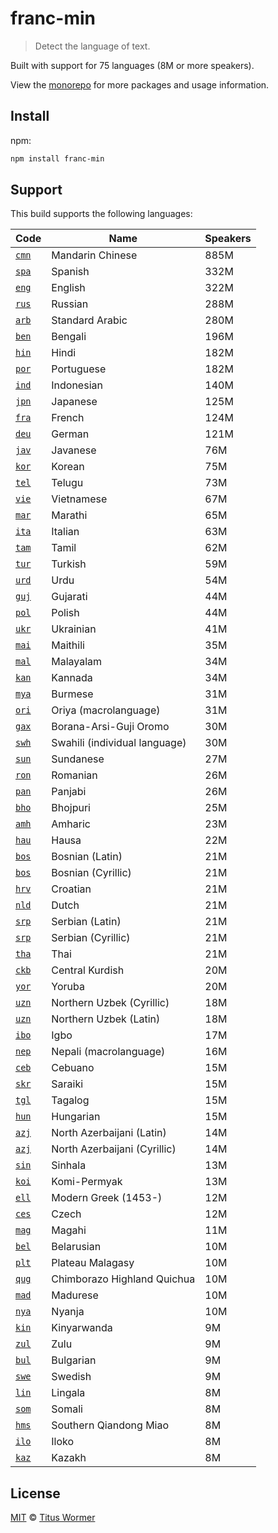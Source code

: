 <!--This file is generated by `build.js`-->

# franc-min

> Detect the language of text.

Built with support for 75 languages (8M or more speakers).

View the [monorepo](https://github.com/wooorm/franc) for more packages and
usage information.

## Install

npm:

```sh
npm install franc-min
```

## Support

This build supports the following languages:

| Code                                                             | Name                          | Speakers |
| ---------------------------------------------------------------- | ----------------------------- | -------- |
| [`cmn`](http://www-01.sil.org/iso639-3/documentation.asp?id=cmn) | Mandarin Chinese              | 885M     |
| [`spa`](http://www-01.sil.org/iso639-3/documentation.asp?id=spa) | Spanish                       | 332M     |
| [`eng`](http://www-01.sil.org/iso639-3/documentation.asp?id=eng) | English                       | 322M     |
| [`rus`](http://www-01.sil.org/iso639-3/documentation.asp?id=rus) | Russian                       | 288M     |
| [`arb`](http://www-01.sil.org/iso639-3/documentation.asp?id=arb) | Standard Arabic               | 280M     |
| [`ben`](http://www-01.sil.org/iso639-3/documentation.asp?id=ben) | Bengali                       | 196M     |
| [`hin`](http://www-01.sil.org/iso639-3/documentation.asp?id=hin) | Hindi                         | 182M     |
| [`por`](http://www-01.sil.org/iso639-3/documentation.asp?id=por) | Portuguese                    | 182M     |
| [`ind`](http://www-01.sil.org/iso639-3/documentation.asp?id=ind) | Indonesian                    | 140M     |
| [`jpn`](http://www-01.sil.org/iso639-3/documentation.asp?id=jpn) | Japanese                      | 125M     |
| [`fra`](http://www-01.sil.org/iso639-3/documentation.asp?id=fra) | French                        | 124M     |
| [`deu`](http://www-01.sil.org/iso639-3/documentation.asp?id=deu) | German                        | 121M     |
| [`jav`](http://www-01.sil.org/iso639-3/documentation.asp?id=jav) | Javanese                      | 76M      |
| [`kor`](http://www-01.sil.org/iso639-3/documentation.asp?id=kor) | Korean                        | 75M      |
| [`tel`](http://www-01.sil.org/iso639-3/documentation.asp?id=tel) | Telugu                        | 73M      |
| [`vie`](http://www-01.sil.org/iso639-3/documentation.asp?id=vie) | Vietnamese                    | 67M      |
| [`mar`](http://www-01.sil.org/iso639-3/documentation.asp?id=mar) | Marathi                       | 65M      |
| [`ita`](http://www-01.sil.org/iso639-3/documentation.asp?id=ita) | Italian                       | 63M      |
| [`tam`](http://www-01.sil.org/iso639-3/documentation.asp?id=tam) | Tamil                         | 62M      |
| [`tur`](http://www-01.sil.org/iso639-3/documentation.asp?id=tur) | Turkish                       | 59M      |
| [`urd`](http://www-01.sil.org/iso639-3/documentation.asp?id=urd) | Urdu                          | 54M      |
| [`guj`](http://www-01.sil.org/iso639-3/documentation.asp?id=guj) | Gujarati                      | 44M      |
| [`pol`](http://www-01.sil.org/iso639-3/documentation.asp?id=pol) | Polish                        | 44M      |
| [`ukr`](http://www-01.sil.org/iso639-3/documentation.asp?id=ukr) | Ukrainian                     | 41M      |
| [`mai`](http://www-01.sil.org/iso639-3/documentation.asp?id=mai) | Maithili                      | 35M      |
| [`mal`](http://www-01.sil.org/iso639-3/documentation.asp?id=mal) | Malayalam                     | 34M      |
| [`kan`](http://www-01.sil.org/iso639-3/documentation.asp?id=kan) | Kannada                       | 34M      |
| [`mya`](http://www-01.sil.org/iso639-3/documentation.asp?id=mya) | Burmese                       | 31M      |
| [`ori`](http://www-01.sil.org/iso639-3/documentation.asp?id=ori) | Oriya (macrolanguage)         | 31M      |
| [`gax`](http://www-01.sil.org/iso639-3/documentation.asp?id=gax) | Borana-Arsi-Guji Oromo        | 30M      |
| [`swh`](http://www-01.sil.org/iso639-3/documentation.asp?id=swh) | Swahili (individual language) | 30M      |
| [`sun`](http://www-01.sil.org/iso639-3/documentation.asp?id=sun) | Sundanese                     | 27M      |
| [`ron`](http://www-01.sil.org/iso639-3/documentation.asp?id=ron) | Romanian                      | 26M      |
| [`pan`](http://www-01.sil.org/iso639-3/documentation.asp?id=pan) | Panjabi                       | 26M      |
| [`bho`](http://www-01.sil.org/iso639-3/documentation.asp?id=bho) | Bhojpuri                      | 25M      |
| [`amh`](http://www-01.sil.org/iso639-3/documentation.asp?id=amh) | Amharic                       | 23M      |
| [`hau`](http://www-01.sil.org/iso639-3/documentation.asp?id=hau) | Hausa                         | 22M      |
| [`bos`](http://www-01.sil.org/iso639-3/documentation.asp?id=bos) | Bosnian (Latin)               | 21M      |
| [`bos`](http://www-01.sil.org/iso639-3/documentation.asp?id=bos) | Bosnian (Cyrillic)            | 21M      |
| [`hrv`](http://www-01.sil.org/iso639-3/documentation.asp?id=hrv) | Croatian                      | 21M      |
| [`nld`](http://www-01.sil.org/iso639-3/documentation.asp?id=nld) | Dutch                         | 21M      |
| [`srp`](http://www-01.sil.org/iso639-3/documentation.asp?id=srp) | Serbian (Latin)               | 21M      |
| [`srp`](http://www-01.sil.org/iso639-3/documentation.asp?id=srp) | Serbian (Cyrillic)            | 21M      |
| [`tha`](http://www-01.sil.org/iso639-3/documentation.asp?id=tha) | Thai                          | 21M      |
| [`ckb`](http://www-01.sil.org/iso639-3/documentation.asp?id=ckb) | Central Kurdish               | 20M      |
| [`yor`](http://www-01.sil.org/iso639-3/documentation.asp?id=yor) | Yoruba                        | 20M      |
| [`uzn`](http://www-01.sil.org/iso639-3/documentation.asp?id=uzn) | Northern Uzbek (Cyrillic)     | 18M      |
| [`uzn`](http://www-01.sil.org/iso639-3/documentation.asp?id=uzn) | Northern Uzbek (Latin)        | 18M      |
| [`ibo`](http://www-01.sil.org/iso639-3/documentation.asp?id=ibo) | Igbo                          | 17M      |
| [`nep`](http://www-01.sil.org/iso639-3/documentation.asp?id=nep) | Nepali (macrolanguage)        | 16M      |
| [`ceb`](http://www-01.sil.org/iso639-3/documentation.asp?id=ceb) | Cebuano                       | 15M      |
| [`skr`](http://www-01.sil.org/iso639-3/documentation.asp?id=skr) | Saraiki                       | 15M      |
| [`tgl`](http://www-01.sil.org/iso639-3/documentation.asp?id=tgl) | Tagalog                       | 15M      |
| [`hun`](http://www-01.sil.org/iso639-3/documentation.asp?id=hun) | Hungarian                     | 15M      |
| [`azj`](http://www-01.sil.org/iso639-3/documentation.asp?id=azj) | North Azerbaijani (Latin)     | 14M      |
| [`azj`](http://www-01.sil.org/iso639-3/documentation.asp?id=azj) | North Azerbaijani (Cyrillic)  | 14M      |
| [`sin`](http://www-01.sil.org/iso639-3/documentation.asp?id=sin) | Sinhala                       | 13M      |
| [`koi`](http://www-01.sil.org/iso639-3/documentation.asp?id=koi) | Komi-Permyak                  | 13M      |
| [`ell`](http://www-01.sil.org/iso639-3/documentation.asp?id=ell) | Modern Greek (1453-)          | 12M      |
| [`ces`](http://www-01.sil.org/iso639-3/documentation.asp?id=ces) | Czech                         | 12M      |
| [`mag`](http://www-01.sil.org/iso639-3/documentation.asp?id=mag) | Magahi                        | 11M      |
| [`bel`](http://www-01.sil.org/iso639-3/documentation.asp?id=bel) | Belarusian                    | 10M      |
| [`plt`](http://www-01.sil.org/iso639-3/documentation.asp?id=plt) | Plateau Malagasy              | 10M      |
| [`qug`](http://www-01.sil.org/iso639-3/documentation.asp?id=qug) | Chimborazo Highland Quichua   | 10M      |
| [`mad`](http://www-01.sil.org/iso639-3/documentation.asp?id=mad) | Madurese                      | 10M      |
| [`nya`](http://www-01.sil.org/iso639-3/documentation.asp?id=nya) | Nyanja                        | 10M      |
| [`kin`](http://www-01.sil.org/iso639-3/documentation.asp?id=kin) | Kinyarwanda                   | 9M       |
| [`zul`](http://www-01.sil.org/iso639-3/documentation.asp?id=zul) | Zulu                          | 9M       |
| [`bul`](http://www-01.sil.org/iso639-3/documentation.asp?id=bul) | Bulgarian                     | 9M       |
| [`swe`](http://www-01.sil.org/iso639-3/documentation.asp?id=swe) | Swedish                       | 9M       |
| [`lin`](http://www-01.sil.org/iso639-3/documentation.asp?id=lin) | Lingala                       | 8M       |
| [`som`](http://www-01.sil.org/iso639-3/documentation.asp?id=som) | Somali                        | 8M       |
| [`hms`](http://www-01.sil.org/iso639-3/documentation.asp?id=hms) | Southern Qiandong Miao        | 8M       |
| [`ilo`](http://www-01.sil.org/iso639-3/documentation.asp?id=ilo) | Iloko                         | 8M       |
| [`kaz`](http://www-01.sil.org/iso639-3/documentation.asp?id=kaz) | Kazakh                        | 8M       |

## License

[MIT](https://github.com/wooorm/franc/blob/master/LICENSE) © [Titus Wormer](http://wooorm.com)
